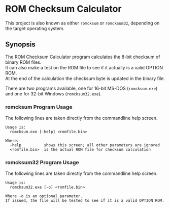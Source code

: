 # ROM Checksum Calculator

This project is also known as either ```romcksum``` or ```romcksum32```, depending on the target operating system.

## Synopsis

The ROM Checksum Calculator program calculates the 8-bit checksum of binary ROM files.\
It can also make a test on the ROM file to see if it actually is a valid OPTION ROM.\
At the end of the calculation the checksum byte is updated in the binary file.

There are two programs available, one for 16-bit MS-DOS (```romcksum.exe```) and one for 32-bit Windows (```romcksum32.exe```).

### romcksum Program Usage

The following lines are taken directly from the commandline help screen.

```
Usage is:
  romcksum.exe [-help] <romfile.bin>

Where:
  -help          shows this screen; all other parameters are ignored
  <romfile.bin>  is the actual ROM file for checksum calculation
```

### romcksum32 Program Usage

The following lines are taken directly from the commandline help screen.

```
Usage is:
  romcksum32.exe [-o] <romfile.bin>

Where -o is an optional parameter.
If issued, the file will be tested to see if it is a valid OPTION ROM.
```
